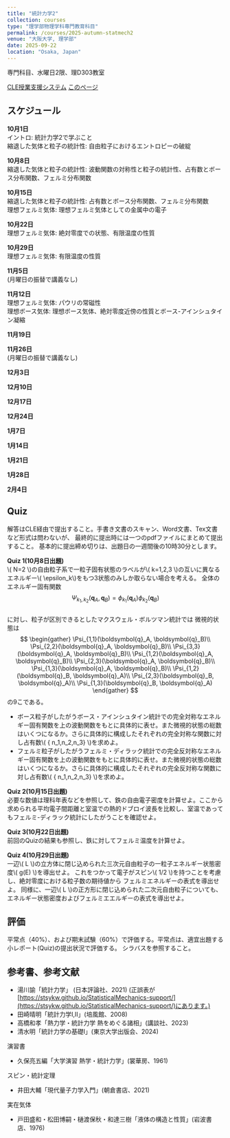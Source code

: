 ```yaml
---
title: "統計力学2"
collection: courses
type: "理学部物理学科専門教育科目"
permalink: /courses/2025-autumn-statmech2
venue: "大阪大学, 理学部"
date: 2025-09-22
location: "Osaka, Japan"
---
```


専門科目、水曜日2限、理D303教室

[CLE授業支援システム](https://www.cle.osaka-u.ac.jp/ultra/courses/_210319_1/outline)
[このページ](https://stsykw.github.io/courses/2025-autumn-statmech2)


スケジュール
----------
**10月1日**  
イントロ: 統計力学2で学ぶこと  
縮退した気体と粒子の統計性: 自由粒子におけるエントロピーの破綻  

**10月8日**  
縮退した気体と粒子の統計性: 波動関数の対称性と粒子の統計性、占有数とボース分布関数、フェルミ分布関数    

**10月15日**  
縮退した気体と粒子の統計性: 占有数とボース分布関数、フェルミ分布関数   
理想フェルミ気体: 理想フェルミ気体としての金属中の電子  

**10月22日**  
理想フェルミ気体: 絶対零度での状態、有限温度の性質  

**10月29日**  
理想フェルミ気体: 有限温度の性質  

**11月5日**  
(月曜日の振替で講義なし)  

**11月12日**  
理想フェルミ気体: パウリの常磁性  
理想ボース気体: 理想ボース気体、絶対零度近傍の性質とボース-アインシュタイン凝縮  

**11月19日**  

**11月26日**  
(月曜日の振替で講義なし)  

**12月3日**  

**12月10日**  

**12月17日**  

**12月24日**  

**1月7日**  

**1月14日**  

**1月21日**  

**1月28日**  

**2月4日**  


Quiz
----
解答はCLE経由で提出すること。手書き文書のスキャン、Word文書、Tex文書など形式は問わないが、
最終的に提出時には一つのpdfファイルにまとめて提出すること。
基本的に提出締め切りは、出題日の一週間後の10時30分とします。

**Quiz 1(10月8日出題)**  
\\( N=2 \\)の自由粒子系で一粒子固有状態のラベルが\\( k=1,2,3 \\)の互いに異なるエネルギー\\( \epsilon_k\\)をもつ3状態のみしか取らない場合を考える。
全体のエネルギー固有関数
$$
\begin{equation*}
 \Psi_{k_1,k_2}(\boldsymbol{q}_{A},\boldsymbol{q}_{B}) = \phi_{k_1}(\boldsymbol{q}_{A}) \phi_{k_2}(\boldsymbol{q}_{B})
\end{equation*}
$$  
に対し、粒子が区別できるとしたマクスウェル・ボルツマン統計では
微視的状態は
$$
\begin{gather}
  \Psi_{1,1}(\boldsymbol{q}_A, \boldsymbol{q}_B)\\
  \Psi_{2,2}(\boldsymbol{q}_A, \boldsymbol{q}_B)\\
  \Psi_{3,3}(\boldsymbol{q}_A, \boldsymbol{q}_B)\\
  \Psi_{1,2}(\boldsymbol{q}_A, \boldsymbol{q}_B)\\
  \Psi_{2,3}(\boldsymbol{q}_A, \boldsymbol{q}_B)\\
  \Psi_{1,3}(\boldsymbol{q}_A, \boldsymbol{q}_B)\\
  \Psi_{1,2}(\boldsymbol{q}_B, \boldsymbol{q}_A)\\
  \Psi_{2,3}(\boldsymbol{q}_B, \boldsymbol{q}_A)\\
  \Psi_{1,3}(\boldsymbol{q}_B, \boldsymbol{q}_A)
  \end{gather}
$$
の9こである。
* ボース粒子がしたがうボース・アインシュタイン統計での完全対称なエネルギー固有関数を上の波動関数をもとに具体的に表せ。また微視的状態の総数はいくつになるか。さらに具体的に構成したそれぞれの完全対称な関数に対し占有数\\( \{ n_1,n_2,n_3\} \\)を求めよ。
* フェルミ粒子がしたがうフェルミ・ディラック統計での完全反対称なエネルギー固有関数を上の波動関数をもとに具体的に表せ。また微視的状態の総数はいくつになるか。さらに具体的に構成したそれぞれの完全反対称な関数に対し占有数\\( \{ n_1,n_2,n_3\} \\)を求めよ。

**Quiz 2(10月15日出題)**  
必要な数値は理科年表などを参照して、鉄の自由電子密度を計算せよ。ここから求められる平均電子間距離と室温での熱的ドブロイ波長を比較し、室温であってもフェルミ-ディラック統計にしたがうことを確認せよ。

**Quiz 3(10月22日出題)**  
前回のQuizの結果も参照し、鉄に対してフェルミ温度を計算せよ。

**Quiz 4(10月29日出題)**  
一辺\\( L \\)の立方体に閉じ込められた三次元自由粒子の一粒子エネルギー状態密度\\( g(E) \\)を導出せよ。
これをつかって電子がスピン\\( 1/2 \\)を持つことを考慮し、絶対零度における粒子数の期待値から
フェルミエネルギーの表式を導出せよ。
同様に、一辺\\( L \\)の正方形に閉じ込められた二次元自由粒子についても、エネルギー状態密度およびフェルミエエルギーの表式を導出せよ。



評価
---
平常点（40%）、および期末試験（60%）で評価する。平常点は、適宜出題する小レポート(Quiz)の提出状況で評価する。
シラバスを参照すること。



参考書、参考文献
-------------
* 湯川諭「統計力学」 (日本評論社、2021) (正誤表が[https://stsykw.github.io/StatisticalMechanics-support/](https://stsykw.github.io/StatisticalMechanics-support/)にあります。)
* 田崎晴明「統計力学I,II」(培風館、2008)
* 高橋和孝「熱力学・統計力学 熱をめぐる諸相」(講談社、2023)
* 清水明「統計力学の基礎I」(東京大学出版会、2024)

演習書
* 久保亮五編「大学演習 熱学・統計力学」(裳華房、1961)

スピン・統計定理
* 井田大輔「現代量子力学入門」(朝倉書店、2021)

実在気体
* 戸田盛和・松田博嗣・樋渡保秋・和達三樹「液体の構造と性質」(岩波書店、1976)
